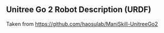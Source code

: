 ## Unitree Go 2 Robot Description (URDF)

Taken from https://github.com/haosulab/ManiSkill-UnitreeGo2